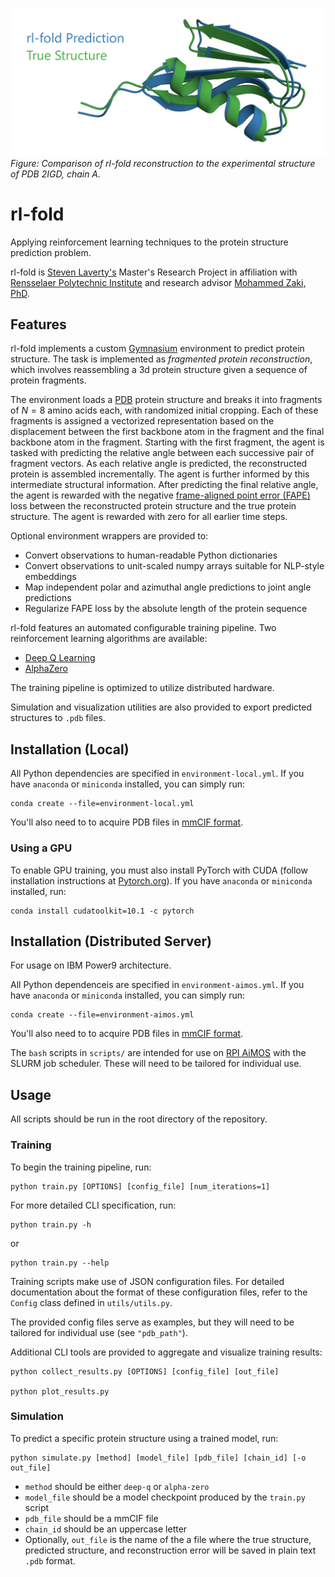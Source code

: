 ![header](img/header.png)
_Figure: Comparison of rl-fold reconstruction to the experimental structure of PDB 2IGD, chain A._

# rl-fold
Applying reinforcement learning techniques to the protein structure prediction problem.

rl-fold is [Steven Laverty's](mailto:sdlaverty123@gmail.com) Master's Research Project in affiliation with [Rensselaer Polytechnic Institute](https://science.rpi.edu/computer-science) and research advisor [Mohammed Zaki, PhD](https://faculty.rpi.edu/mohammed-zaki).

## Features
rl-fold implements a custom [Gymnasium](https://gymnasium.farama.org/) environment to predict protein structure. The task is implemented as *fragmented protein reconstruction*, which involves reassembling a 3d protein structure given a sequence of protein fragments.

The environment loads a [PDB](https://www.rcsb.org/) protein structure and breaks it into fragments of $N=8$ amino acids each, with randomized initial cropping. Each of these fragments is assigned a vectorized representation based on the displacement between the first backbone atom in the fragment and the final backbone atom in the fragment. Starting with the first fragment, the agent is tasked with predicting the relative angle between each successive pair of fragment vectors. As each relative angle is predicted, the reconstructed protein is assembled incrementally. The agent is further informed by this intermediate structural information. After predicting the final relative angle, the agent is rewarded with the negative [frame-aligned point error (FAPE)](https://www.nature.com/articles/s41586-021-03819-2) loss between the reconstructed protein structure and the true protein structure. The agent is rewarded with zero for all earlier time steps.

Optional environment wrappers are provided to:
- Convert observations to human-readable Python dictionaries
- Convert observations to unit-scaled numpy arrays suitable for NLP-style embeddings
- Map independent polar and azimuthal angle predictions to joint angle predictions
- Regularize FAPE loss by the absolute length of the protein sequence

rl-fold features an automated configurable training pipeline. Two reinforcement learning algorithms are available:
- [Deep Q Learning](https://www.nature.com/articles/nature14236)
- [AlphaZero](https://www.nature.com/articles/nature24270)

The training pipeline is optimized to utilize distributed hardware.

Simulation and visualization utilities are also provided to export predicted structures to `.pdb` files.

## Installation (Local)

All Python dependencies are specified in `environment-local.yml`. If you have `anaconda` or `miniconda` installed, you can simply run:
```
conda create --file=environment-local.yml
```

You'll also need to to acquire PDB files in [mmCIF format](https://files.wwpdb.org/pub/pdb/data/structures/).

### Using a GPU

To enable GPU training, you must also install PyTorch with CUDA (follow installation instructions at [Pytorch.org](https://pytorch.org/get-started/previous-versions/#v120)). If you have `anaconda` or `miniconda` installed, run:
```
conda install cudatoolkit=10.1 -c pytorch
```

## Installation (Distributed Server)

For usage on IBM Power9 architecture.

All Python dependenceis are specified in `environment-aimos.yml`. If you have `anaconda` or `miniconda` installed, you can simply run:
```
conda create --file=environment-aimos.yml
```

You'll also need to to acquire PDB files in [mmCIF format](https://files.wwpdb.org/pub/pdb/data/structures/).

The `bash` scripts in `scripts/` are intended for use on [RPI AiMOS](https://cci.rpi.edu/) with the SLURM job scheduler. These will need to be tailored for individual use.

## Usage

All scripts should be run in the root directory of the repository.

### Training

To begin the training pipeline, run:
```
python train.py [OPTIONS] [config_file] [num_iterations=1]
```

For more detailed CLI specification, run:
```
python train.py -h
```
or
```
python train.py --help
```

Training scripts make use of JSON configuration files. For detailed documentation about the format of these configuration files, refer to the `Config` class defined in `utils/utils.py`.

The provided config files serve as examples, but they will need to be tailored for individual use (see `"pdb_path"`).

Additional CLI tools are provided to aggregate and visualize training results:
```
python collect_results.py [OPTIONS] [config_file] [out_file]

python plot_results.py
```

### Simulation

To predict a specific protein structure using a trained model, run:
```
python simulate.py [method] [model_file] [pdb_file] [chain_id] [-o out_file]
```

- `method` should be either `deep-q` or `alpha-zero`
- `model_file` should be a model checkpoint produced by the `train.py` script
- `pdb_file` should be a mmCIF file
- `chain_id` should be an uppercase letter
- Optionally, `out_file` is the name of the a file where the true structure, predicted structure, and reconstruction error will be saved in plain text `.pdb` format.
